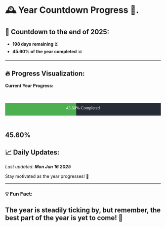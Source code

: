 
# &#x1F570; **Year Countdown Progress** &#x1F389;.

## &#x1F4C5; Countdown to the end of 2025:
- **198 days remaining** &#x23F3;
- **45.60% of the year completed** &#x1F4CA;

---

## &#x1F525; **Progress Visualization**:

**Current Year Progress:**

<br><br>
![Progress Bar](https://raw.githubusercontent.com/dayanidigv/year-countdown-progress/main/progress-bar.svg)
<br><br>

**45.60%**
---

## &#x1F4C8; **Daily Updates**:

_Last updated: **Mon Jun 16 2025**_

Stay motivated as the year progresses! &#x1F680;

--- 

### &#x1F4A1; **Fun Fact:**
The year is steadily ticking by, but remember, the best part of the year is yet to come! &#x1F31F;
---
